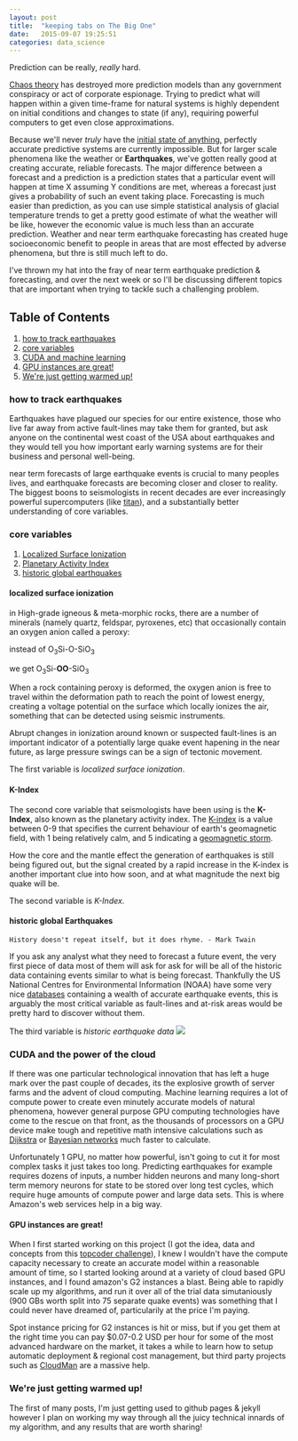 ```yaml
---
layout: post
title:  "keeping tabs on The Big One"
date:   2015-09-07 19:25:51
categories: data_science
---
```

Prediction can be really, *really* hard. 

[Chaos theory][ChaosTheory] has destroyed more prediction models than any government conspiracy or act of corporate espionage. Trying to predict what will happen within a given time-frame for natural systems is highly dependent on initial conditions and changes to state (if any), requiring powerful computers to get even close approximations.

Because we'll never *truly* have the [initial state of anything,][hsp] perfectly accurate predictive systems are currently impossible. But for larger scale phenomena like the weather or **Earthquakes**, we've gotten really good at creating accurate, reliable forecasts. The major difference between a forecast and a prediction is a prediction states that a particular event will happen at time X assuming Y conditions are met, whereas a forecast just gives a probability of such an event taking place.
Forecasting is much easier than prediction, as you can use simple statistical analysis of glacial temperature trends to get a pretty good estimate of what the weather will be like, however the economic value is much less than an accurate prediction. Weather and near term earthquake forecasting has created huge socioeconomic benefit to people in areas that are most effected by adverse phenomena, but thre is still much left to do.

I've thrown my hat into the fray of near term earthquake prediction & forecasting, and over the next week or so I'll be discussing different topics that are important when trying to tackle such a challenging problem.

## Table of Contents ##
1. [how to track earthquakes](#howToTrackQuakes)
2. [core variables](#coreVariables)
3. [CUDA and machine learning](#ml)
4. [GPU instances are great!](#inst)
5. [We're just getting warmed up!](#ongoing)


<a name="howToTrackQuakes"></a>

### how to track earthquakes ###
Earthquakes have plagued our species for our entire existence, those who live far away from active fault-lines may take them for granted, but ask  anyone on the continental west coast of the USA about earthquakes and they would tell you how important early warning systems are for their business and personal well-being.

near term forecasts of large earthquake events is crucial to many peoples lives, and earthquake forecasts are becoming closer and closer to reality. The biggest boons to seismologists in recent decades are ever increasingly powerful supercomputers (like [titan][titan]), and a substantially better understanding of core variables.


<a name="coreVariables"></a>

### core variables ###
1. [Localized Surface Ionization](#localizedSurfaceIonization)
2. [Planetary Activity Index](#KIndex)
3. [historic global earthquakes](#globalQuakes)


<a name="localizedSurfaceIonization"></a>

#### localized surface ionization ####
in High-grade igneous & meta-morphic rocks, there are a number of minerals (namely quartz, feldspar, pyroxenes, etc) that occasionally contain an oxygen anion called a peroxy:

instead of O<sub>3</sub>Si-O-SiO<sub>3</sub>

we get O<sub>3</sub>Si-**OO**-SiO<sub>3</sub>

When a rock containing peroxy is deformed, the oxygen anion is free to travel within the deformation path to reach the point of lowest energy, creating a voltage potential on the surface which locally ionizes the air, something that can be detected using seismic instruments.

Abrupt changes in ionization around known or suspected fault-lines is an important indicator of a potentially large quake event hapening in the near future, as large pressure swings can be a sign of tectonic movement.

The first variable is *localized surface ionization*.

<a name="KIndex"></a>

#### K-Index ####
The second core variable that seismologists have been using is the **K-Index**, also known as the planetary activity index. The [K-index][Klink] is a value between 0-9 that specifies the current behaviour of earth's geomagnetic field, with 1 being relatively calm, and 5 indicating a [geomagnetic storm][gstorm].

How the core and the mantle effect the generation of earthquakes is still being figured out, but the signal created by a rapid increase in the K-index is another important clue into how soon, and at what magnitude the next big quake will be.

The second variable is *K-Index*.

<a name="globalQuakes"></a>

#### historic global Earthquakes ####
`History doesn't repeat itself, but it does rhyme. - Mark Twain`

If you ask any analyst what they need to forecast a future event, the very first piece of data most of them will ask for ask for will be all of the historic data containing events similar to what is being forecast.
Thankfully the US National Centres for Environmental Information (NOAA) have some very nice [databases][noaa] containing a wealth of accurate earthquake events, this is arguably the most critical variable as fault-lines and at-risk areas would be pretty hard to discover without them.

The third variable is *historic earthquake data*
<img src="https://postmediavancouversun.files.wordpress.com/2011/03/5700.japan_earthquake_heat_map_-_earthquake.jpg">


<a name="ml"></a>

### CUDA and the power of the cloud ###
If there was one particular technological innovation that has left a huge mark over the past couple of decades, its the explosive growth of server farms and the advent of cloud computing. Machine learning requires a lot of compute power to create even minutely accurate models of natural phenomena, however general purpose GPU computing technologies have come to the rescue on that front, as the thousands of processors on a GPU device make tough and repetitive math intensive calculations such as [Dijkstra][dijkstra] or [Bayesian networks][bnet] much faster to calculate.

Unfortunately 1 GPU, no matter how powerful, isn't going to cut it for most complex tasks it just takes too long. Predicting earthquakes for example requires dozens of inputs, a number hidden neurons and many long-short term memory neurons for state to be stored over long test cycles, which require huge amounts of compute power and large data sets. This is where Amazon's web services help in a big way.

<a name="inst"></a>

#### GPU instances are great! ####
When I first started working on this project (I got the idea, data and concepts from this [topcoder challenge][tpChallenge]), I knew I wouldn't have the compute capacity necessary to create an accurate model within a reasonable amount of time, so I started looking around at a variety of cloud based GPU instances, and I found amazon's G2 instances a blast. Being able to rapidly scale up my algorithms, and run it over all of the trial data simutaniously (900 GBs worth split into 75 separate quake events) was something that I could never have dreamed of, particularily at the price I'm paying.

Spot instance pricing for G2 instances is hit or miss, but if you get them at the right time you can pay $0.07-0.2 USD per hour for some of the most advanced hardware on the market, it takes a while to learn how to setup automatic deployment & regional cost management, but third party projects such as [CloudMan][cloudman] are a massive help.

<a name="ongoing"></a>

### We're just getting warmed up! ###
The first of many posts, I'm just getting used to github pages & jekyll however I plan on working my way through all the juicy technical innards of my algorithm, and any results that are worth sharing!

[gstorm]:      	https://en.wikipedia.org/wiki/Geomagnetic_storm
[Klink]:	https://en.wikipedia.org/wiki/K-index
[noaa]:		https://www.ngdc.noaa.gov/hazard/earthqk.shtml
[dijkstra]:	https://en.wikipedia.org/wiki/Dijkstra%27s_algorithm
[bnet]:		https://en.wikipedia.org/wiki/Bayesian_network
[tpChallenge]:	https://community.topcoder.com/longcontest/?module=ViewProblemStatement&rd=16510&pm=13913
[cloudman]:	https://wiki.galaxyproject.org/CloudMan/AWS/GettingStarted
[ChaosTheory]:	https://en.wikipedia.org/wiki/Chaos_theory
[hsp]:		https://en.wikipedia.org/wiki/Uncertainty_principle
[titan]:	https://www.olcf.ornl.gov/titan/
